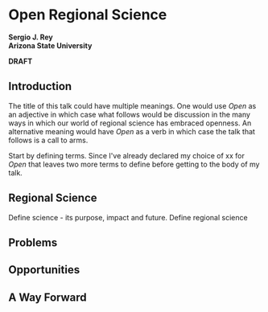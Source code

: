 # Open Regional Science

**Sergio J. Rey**  
**Arizona State University**  

**DRAFT**

## Introduction

The title of this talk could have multiple meanings. One would use *Open* as
an adjective in which case what follows would be discussion in the many ways
in which our world of regional science has embraced openness. An alternative
meaning would have *Open* as a verb in which case the talk that follows is a
call to arms.

Start by defining terms. Since I've already declared my choice of xx for
*Open* that leaves two more terms to define before getting to the body of my
talk. 

## Regional Science

Define science - its purpose, impact and future. 
Define regional science

## Problems

## Opportunities

## A Way Forward
